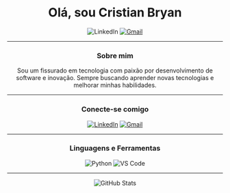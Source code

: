 <h1 align="center">Olá, sou Cristian Bryan</h1>

<p align="center">
  <img src="https://img.shields.io/badge/-LinkedIn-0A66C2?style=for-the-badge&logo=linkedin&logoColor=white" alt="LinkedIn" />
  <a href="mailto:cristianbryanmaciel@gmail.com"><img src="https://img.shields.io/badge/-Gmail-D14836?style=for-the-badge&logo=gmail&logoColor=white" alt="Gmail" /></a>
</p>

---

<h3 align="center">Sobre mim</h3>

<p align="center">
  Sou um fissurado em tecnologia com paixão por desenvolvimento de software e inovação. Sempre buscando aprender novas tecnologias e melhorar minhas habilidades.
</p>

---

<h3 align="center">Conecte-se comigo</h3>

<p align="center">
  <a href="https://www.linkedin.com/in/cristian-bryan-605961300/"><img src="https://img.shields.io/badge/-LinkedIn-0A66C2?style=flat-square&logo=linkedin&logoColor=white" alt="LinkedIn" /></a>
  <a href="mailto:cristianbryanmaciel@gmail.com"><img src="https://img.shields.io/badge/-Gmail-D14836?style=flat-square&logo=gmail&logoColor=white" alt="Gmail" /></a>
</p>

---

<h3 align="center">Linguagens e Ferramentas</h3>

<p align="center">
  <img src="https://img.shields.io/badge/-Python-3776AB?style=flat-square&logo=python&logoColor=white" alt="Python" />
  <img src="https://img.shields.io/badge/-VS%20Code-007ACC?style=flat-square&logo=visual-studio-code&logoColor=white" alt="VS Code" />
</p>

---

<p align="center">
  <img src="https://github-readme-stats.vercel.app/api?username=Cristian-Bryan&show_icons=true&theme=dark" alt="GitHub Stats" />
</p>
